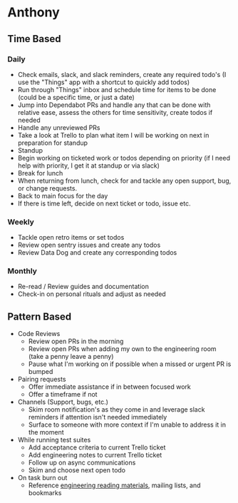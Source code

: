 # Anthony

## Time Based
### Daily
* Check emails, slack, and slack reminders, create any required todo's (I use the "Things" app with a shortcut to quickly add todos)
* Run through "Things" inbox and schedule time for items to be done (could be a specific time, or just a date)
* Jump into Dependabot PRs and handle any that can be done with relative ease, assess the others for time sensitivity, create todos if needed
* Handle any unreviewed PRs
* Take a look at Trello to plan what item I will be working on next in preparation for standup
* Standup
* Begin working on ticketed work or todos depending on priority (if I need help with priority, I get it at standup or via slack)
* Break for lunch
* When returning from lunch, check for and tackle any open support, bug, or change requests.
* Back to main focus for the day
* If there is time left, decide on next ticket or todo, issue etc.
### Weekly
* Tackle open retro items or set todos
* Review open sentry issues and create any todos
* Review Data Dog and create any corresponding todos

### Monthly
* Re-read / Review guides and documentation
* Check-in on personal rituals and adjust as needed

## Pattern Based
* Code Reviews
	* Review open PRs in the morning
	* Review open PRs when adding my own to the engineering room (take a penny leave a penny)
	* Pause what I'm working on if possible when a missed or urgent PR is bumped
* Pairing requests
	* Offer immediate assistance if in between focused work
	* Offer a timeframe if not
* Channels (Support, bugs, etc.)
	*  Skim room notification's as they come in and leverage slack reminders if attention isn't needed immediately
	*  Surface to someone with more context if I'm unable to address it in the moment
*  While running test suites
	*  Add acceptance criteria to current Trello ticket
	*  Add engineering notes to current Trello ticket
	*  Follow up on async communications
	*  Skim and choose next open todo
*  On task burn out
	*  Reference [engineering reading materials](https://buoy-software.slack.com/archives/C011XPJL2FP), mailing lists, and bookmarks
